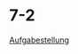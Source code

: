 # 7-2

[Aufgabestellung](https://img.picload.org/image/dcapdrri/bildschirmfoto2018-10-29um12.3.png)



